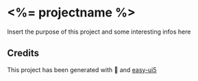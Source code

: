 # <%= projectname %>

Insert the purpose of this project and some interesting infos here

## Credits

This project has been generated with 💙 and [easy-ui5](https://github.com/SAP)
